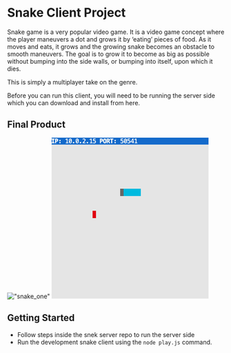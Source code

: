 # Snake Client Project

Snake game is a very popular video game. It is a video game concept where the player maneuvers a dot and grows it by ‘eating’ pieces of food. As it moves and eats, it grows and the growing snake becomes an obstacle to smooth maneuvers. The goal is to grow it to become as big as possible without bumping into the side walls, or bumping into itself, upon which it dies.

This is simply a multiplayer take on the genre.

Before you can run this client, you will need to be running the server side which you can download and install from here. 

## Final Product

!["snake_one"](#/Users/zhaosanyin/lighthouse/snake-client/screenshot-snake1.png)
!["snake_two"](./screenshot-snake2.png)


## Getting Started

- Follow steps inside the snek server repo to run the server side
- Run the development snake client using the `node play.js` command.